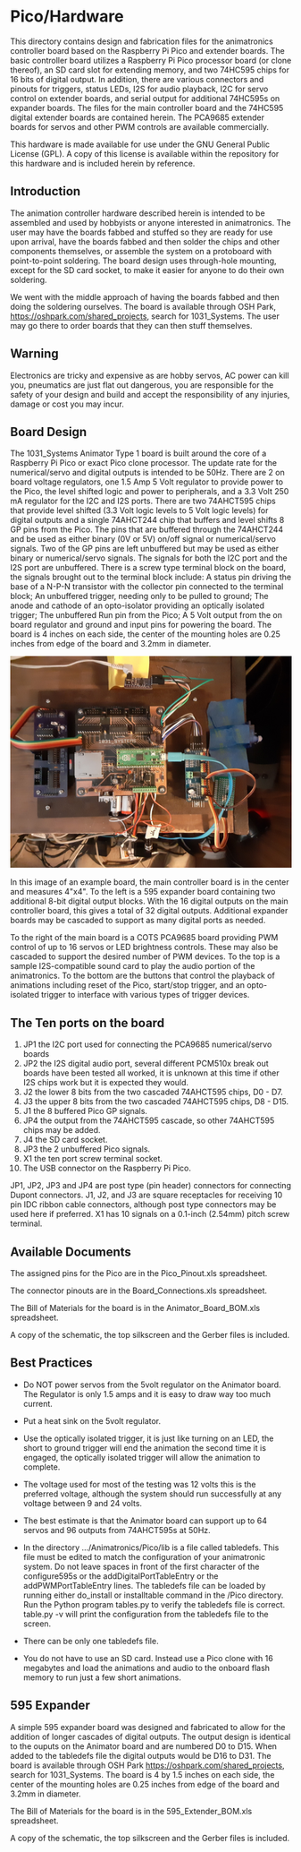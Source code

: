 <!-- john Tue Apr  2 07:11:17 AM PDT 2024 -->
<!-- This software is made available for use under the GNU General Public License (GPL). 
-->
<!-- A copy of this license is available within the repository for this software and is 
-->
<!-- included herein by reference. -->


# Pico/Hardware

This directory contains design and fabrication files for the animatronics controller
board based on the Raspberry Pi Pico and extender boards.  The basic controller board
utilizes a Raspberry Pi Pico processor board (or clone thereof), an SD card slot for
extending memory, and two 74HC595 chips for 16 bits of digital output.  In addition,
there are various connectors and pinouts for triggers, status LEDs, I2S for audio
playback, I2C for servo control on extender boards, and serial output for additional
74HC595s on expander boards.  The files for the main controller board and the 74HC595
digital extender boards are contained herein.  The PCA9685 extender boards for servos
and other PWM controls are available commercially.

This hardware is made available for use under the GNU General Public License (GPL).  A 
copy of this license is available within the repository for this hardware and is included 
herein by reference.


## Introduction

The animation controller hardware described herein is intended to be assembled and used
by hobbyists or anyone interested in animatronics.  The user may have the boards fabbed
and stuffed so they are ready for use upon arrival, have the boards fabbed and then
solder the chips and other components themselves, or assemble the system on a protoboard
with point-to-point soldering.  The board design uses through-hole mounting, except for
the SD card socket, to make it easier for anyone to do their own soldering.

We went with the middle approach of having the boards fabbed and then doing the 
soldering ourselves.  The board is available through OSH Park, https://oshpark.com/shared_projects,
search for 1031_Systems.  The user may go there to order boards that they can then
stuff themselves.

## Warning

Electronics are tricky and expensive as are hobby servos, AC power can 
kill you, pneumatics are just flat out dangerous, you are responsible for the safety of 
your design and build and accept the responsibility of any injuries, damage or cost you 
may incur. 
 
## Board Design

The 1031_Systems Animator Type 1 board is built around the core of a Raspberry Pi Pico or 
exact Pico clone processor. The update rate for the numerical/servo and digital outputs 
is intended to be 50Hz.  There are 2 on board voltage regulators, one 1.5 Amp 5 Volt 
regulator to provide power to the Pico, the level shifted logic and power to peripherals,
and a 3.3 Volt 250 mA regulator for the I2C and I2S ports. There are two 74AHCT595 chips 
that provide level shifted (3.3 Volt logic levels to 5 Volt logic levels) for digital 
outputs and a single 74AHCT244 chip that buffers and level shifts 8 GP pins from the 
Pico. The pins that are buffered through the 74AHCT244 and be used as either binary (0V 
or 5V) on/off signal or numerical/servo signals. Two of the GP pins are left unbuffered 
but may be used as either binary or numerical/servo signals. The signals for both the I2C 
port and the I2S port are unbuffered. There is a screw type terminal block on the board, 
the signals brought out to the terminal block include: A status pin driving the base of a 
N-P-N transistor with the collector pin connected to the terminal block; An unbuffered 
trigger, needing only to be pulled to ground; The anode and cathode of an opto-isolator 
providing an optically isolated trigger; The unbuffered Run pin from the Pico; A 5 Volt 
output from the on board regulator and ground and input pins for powering the board. The 
board is 4 inches on each side, the center of the mounting holes are 0.25 inches from 
edge of the board and 3.2mm in diameter.

![Example Board](images/example2.png)

In this image of an example board, the main controller board is in the center and
measures 4"x4".  To the left is a 595 expander board containing two additional 8-bit
digital output blocks.  With the 16 digital outputs on the main controller board, this
gives a total of 32 digital outputs.  Additional expander boards may be cascaded to
support as many digital ports as needed.

To the right of the main board is a COTS PCA9685 board providing PWM control of up to 16 servos
or LED brightness controls.  These may also be cascaded to support the desired number of
PWM devices.  To the top is a sample I2S-compatible sound card to play
the audio portion of the animatronics.  To the bottom are the buttons that control the
playback of animations including reset of the Pico, start/stop trigger, and an opto-isolated
trigger to interface with various types of trigger devices.

## The Ten ports on the board 

1. JP1 the I2C port used for connecting the PCA9685 numerical/servo boards
2. JP2 the I2S digital audio port, several different PCM510x break out boards have been 
tested all worked, it is unknown at this time if other I2S chips work but it is expected 
they would.
3. J2 the lower 8 bits from the two cascaded 74AHCT595 chips, D0 - D7.
4. J3 the upper 8 bits from the two cascaded 74AHCT595 chips, D8 - D15.
5. J1 the 8 buffered Pico GP signals.
6. JP4 the output from the 74AHCT595 cascade, so other 74AHCT595 chips may be added.
7. J4 the SD card socket.
8. JP3 the 2 unbuffered Pico signals.
9. X1 the ten port screw terminal socket.
10. The USB connector on the Raspberry Pi Pico.

JP1, JP2, JP3 and JP4 are post type (pin header) connectors for connecting Dupont 
connectors.  J1, J2, and J3 are square receptacles for receiving 10 pin IDC ribbon cable connectors, 
although post type connectors may be used here if preferred. 
X1 has 10 signals on a 0.1-inch (2.54mm) pitch screw terminal. 

## Available Documents

The assigned pins for the Pico are in the Pico_Pinout.xls spreadsheet.

The connector pinouts are in the Board_Connections.xls spreadsheet.

The Bill of Materials for the board is in the Animator_Board_BOM.xls spreadsheet.

A copy of the schematic, the top silkscreen and the Gerber files is included.



## Best Practices

- Do NOT power servos from the 5volt regulator on the Animator board. The Regulator is 
only 1.5 amps and it is easy to draw way too much current.

- Put a heat sink on the 5volt regulator.

- Use the optically isolated trigger, it is just like turning on an LED, the short to 
ground trigger will end the animation the second time it is engaged, the optically 
isolated trigger will allow the animation to complete.
 
- The voltage used for most of the testing was 12 volts this is the preferred voltage, 
although the system should run successfully at any voltage between 9 and 24 volts.

- The best estimate is that the Animator board can support up to 64 servos and 96 outputs 
from 74AHCT595s at 50Hz. 

- In the directory .../Animatronics/Pico/lib is a file called tabledefs. This file must be 
edited to match the configuration of your animatronic system. Do not leave spaces in 
front of the first character of the configure595s or the addDigitalPortTableEntry or the 
addPWMPortTableEntry lines.  The tabledefs file can be loaded by running either
do_install or installtable command in the /Pico  directory.  Run the Python program 
tables.py to verify the tabledefs file is correct. table.py -v will print the 
configuration from the tabledefs file to the screen.

- There can be only one tabledefs file.

- You do not have to use an SD card.  Instead use a Pico clone with 16 megabytes and load
the animations and audio to the onboard flash memory to run just a few short animations.

## 595 Expander

A simple 595 expander board was designed and fabricated to allow for the addition of 
longer cascades of digital outputs. The output design is identical to the ouputs on the 
Animator board and are numbered D0 to D15.  When added to the tabledefs file the digital 
outputs would be D16 to D31. The board is available through OSH Park 
https://oshpark.com/shared_projects, search for 1031_Systems. The board is 4 by 1.5 
inches on each side, the center of the mounting holes are 0.25 inches from edge of the 
board and 3.2mm in diameter.

The Bill of Materials for the board is in the 595_Extender_BOM.xls spreadsheet.

A copy of the schematic, the top silkscreen and the Gerber files is included.

